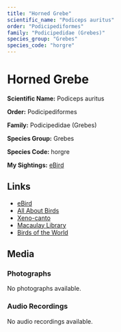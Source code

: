```yaml
---
title: "Horned Grebe"
scientific_name: "Podiceps auritus"
order: "Podicipediformes"
family: "Podicipedidae (Grebes)"
species_group: "Grebes"
species_code: "horgre"
---
```


# Horned Grebe

**Scientific Name:** Podiceps auritus

**Order:** Podicipediformes

**Family:** Podicipedidae (Grebes)

**Species Group:** Grebes

**Species Code:** horgre

**My Sightings:** [eBird](https://ebird.org/lifelist?r=world&time=life&spp=horgre)

## Links
* [eBird](https://ebird.org/species/horgre) 
* [All About Birds](https://www.allaboutbirds.org/guide/horgre) 
* [Xeno-canto](https://www.xeno-canto.org/species/podiceps-auritus) 
* [Macaulay Library](https://search.macaulaylibrary.org/catalog?taxonCode=horgre&sort=rating_rank_desc)
* [Birds of the World](https://birdsoftheworld.org/bow/species/horgre)

## Media
### Photographs
No photographs available.

### Audio Recordings
No audio recordings available.
